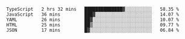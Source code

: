 <!--START_SECTION:waka-->
```text
TypeScript   2 hrs 32 mins   ██████████████▓░░░░░░░░░░   58.35 % 
JavaScript   36 mins         ███▓░░░░░░░░░░░░░░░░░░░░░   14.07 % 
YAML         26 mins         ██▓░░░░░░░░░░░░░░░░░░░░░░   10.07 % 
HTML         25 mins         ██▒░░░░░░░░░░░░░░░░░░░░░░   09.77 % 
JSON         17 mins         █▓░░░░░░░░░░░░░░░░░░░░░░░   06.84 % 
```
<!--END_SECTION:waka-->
